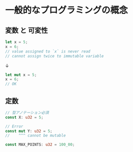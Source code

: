 # 一般的なプログラミングの概念

## 変数 と 可変性

```rs
let x = 5;
x = 6;
// value assigned to `x` is never read
// cannot assign twice to immutable variable
```
↓
```rs
let mut x = 5;
x = 6;
// OK
```

## 定数

```rs
// 型アノテーション必須
const X: u32 = 5;

// Error
const mut Y: u32 = 5;
//    ^^^ cannot be mutable

const MAX_POINTS: u32 = 100_00;
```
